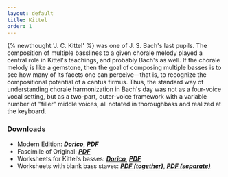 ```yaml
---
layout: default
title: Kittel
order: 1
---
```


{% newthought 'J. C. Kittel' %} was one of J. S. Bach's last pupils. The composition of multiple basslines to a given chorale melody played a central role in Kittel's teachings, and probably Bach's as well. If the chorale melody is like a gemstone, then the goal of composing multiple basses is to see how many of its facets one can perceive—that is, to recognize the compositional potential of a cantus firmus. Thus, the standard way of understanding chorale harmonization in Bach's day was not as a four-voice vocal setting, but as a two-part, outer-voice framework with a variable number of "filler" middle voices, all notated in thoroughbass and realized at the keyboard.

### Downloads
- Modern Edition:
    <a href="{{ site.baseurl }}/kittel/Kittel-24-Edition.dorico" target="_blank">***Dorico***</a>,
    <a href="{{ site.baseurl }}/kittel/Kittel-24-Edition.pdf" target="_blank">***PDF***</a>
- Fascimile of Original:
    <a href="{{ site.baseurl }}/kittel/Kittel-24-Original.pdf" target="_blank">***PDF***</a>
- Worksheets for Kittel’s basses:
    <a href="{{ site.baseurl }}/kittel/Kittel-24-Worksheets.dorico" target="_blank">***Dorico***</a>,
    <a href="{{ site.baseurl }}/kittel/Kittel-24-Worksheets.pdf" target="_blank">***PDF***</a>
- Worksheets with blank bass staves:
    <a href="{{ site.baseurl }}/kittel/Kittel-24-Worksheets-blank-together.pdf" target="_blank">***PDF (together)***</a>,
    <a href="{{ site.baseurl }}/kittel/Kittel-24-Worksheets-blank-separate.pdf" target="_blank">***PDF (separate)***</a>